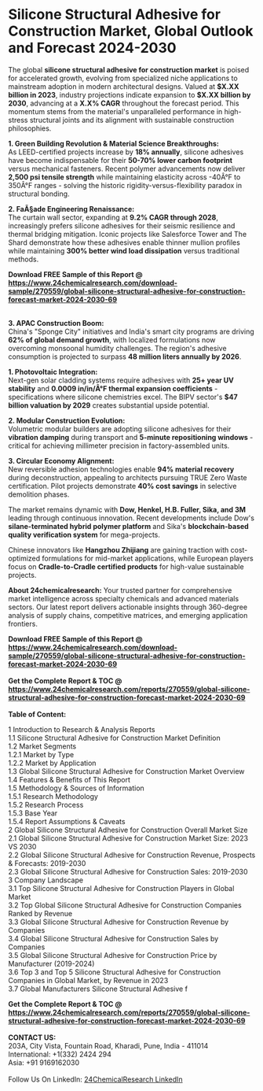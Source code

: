 <h1>Silicone Structural Adhesive for Construction Market, Global Outlook and Forecast 2024-2030</h1><p>The global <strong>silicone structural adhesive for construction market</strong> is poised for accelerated growth, evolving from specialized niche applications to mainstream adoption in modern architectural designs. Valued at <strong>$X.XX billion in 2023</strong>, industry projections indicate expansion to <strong>$X.XX billion by 2030</strong>, advancing at a <strong>X.X% CAGR</strong> throughout the forecast period. This momentum stems from the material's unparalleled performance in high-stress structural joints and its alignment with sustainable construction philosophies.</p><p><strong>1. Green Building Revolution &amp; Material Science Breakthroughs:</strong><br>
As LEED-certified projects increase by <strong>18% annually</strong>, silicone adhesives have become indispensable for their <strong>50-70% lower carbon footprint</strong> versus mechanical fasteners. Recent polymer advancements now deliver <strong>2,500 psi tensile strength</strong> while maintaining elasticity across -40Â°F to 350Â°F ranges - solving the historic rigidity-versus-flexibility paradox in structural bonding.</p><p><strong>2. FaÃ§ade Engineering Renaissance:</strong><br>
The curtain wall sector, expanding at <strong>9.2% CAGR through 2028</strong>, increasingly prefers silicone adhesives for their seismic resilience and thermal bridging mitigation. Iconic projects like Salesforce Tower and The Shard demonstrate how these adhesives enable thinner mullion profiles while maintaining <strong>300% better wind load dissipation</strong> versus traditional methods.</p><div><b>Download FREE Sample of this Report @ 
            <a href="https://www.24chemicalresearch.com/download-sample/270559/global-silicone-structural-adhesive-for-construction-forecast-market-2024-2030-69">
            https://www.24chemicalresearch.com/download-sample/270559/global-silicone-structural-adhesive-for-construction-forecast-market-2024-2030-69</a></b></div><br><p><strong>3. APAC Construction Boom:</strong><br>
China's "Sponge City" initiatives and India's smart city programs are driving <strong>62% of global demand growth</strong>, with localized formulations now overcoming monsoonal humidity challenges. The region's adhesive consumption is projected to surpass <strong>48 million liters annually by 2026</strong>.</p><p><strong>1. Photovoltaic Integration:</strong><br>
Next-gen solar cladding systems require adhesives with <strong>25+ year UV stability</strong> and <strong>0.0009 in/in/Â°F thermal expansion coefficients</strong> - specifications where silicone chemistries excel. The BIPV sector's <strong>$47 billion valuation by 2029</strong> creates substantial upside potential.</p><p><strong>2. Modular Construction Evolution:</strong><br>
Volumetric modular builders are adopting silicone adhesives for their <strong>vibration damping</strong> during transport and <strong>5-minute repositioning windows</strong> - critical for achieving millimeter precision in factory-assembled units.</p><p><strong>3. Circular Economy Alignment:</strong><br>
New reversible adhesion technologies enable <strong>94% material recovery</strong> during deconstruction, appealing to architects pursuing TRUE Zero Waste certification. Pilot projects demonstrate <strong>40% cost savings</strong> in selective demolition phases.</p><p>The market remains dynamic with <strong>Dow, Henkel, H.B. Fuller, Sika, and 3M</strong> leading through continuous innovation. Recent developments include Dow's <strong>silane-terminated hybrid polymer platform</strong> and Sika's <strong>blockchain-based quality verification system</strong> for mega-projects.</p><p>Chinese innovators like <strong>Hangzhou Zhijiang</strong> are gaining traction with cost-optimized formulations for mid-market applications, while European players focus on <strong>Cradle-to-Cradle certified products</strong> for high-value sustainable projects.</p><p><strong>About 24chemicalresearch:</strong> Your trusted partner for comprehensive market intelligence across specialty chemicals and advanced materials sectors. Our latest report delivers actionable insights through 360-degree analysis of supply chains, competitive matrices, and emerging application frontiers.</p><div><b>Download FREE Sample of this Report @ 
            <a href="https://www.24chemicalresearch.com/download-sample/270559/global-silicone-structural-adhesive-for-construction-forecast-market-2024-2030-69">
            https://www.24chemicalresearch.com/download-sample/270559/global-silicone-structural-adhesive-for-construction-forecast-market-2024-2030-69</a></b></div><br><div><b>Get the Complete Report & TOC @ 
            <a href="https://www.24chemicalresearch.com/reports/270559/global-silicone-structural-adhesive-for-construction-forecast-market-2024-2030-69">
            https://www.24chemicalresearch.com/reports/270559/global-silicone-structural-adhesive-for-construction-forecast-market-2024-2030-69</a></b></div><br>
            <b>Table of Content:</b><p>1 Introduction to Research & Analysis Reports<br />
    1.1 Silicone Structural Adhesive for Construction Market Definition<br />
    1.2 Market Segments<br />
        1.2.1 Market by Type<br />
        1.2.2 Market by Application<br />
    1.3 Global Silicone Structural Adhesive for Construction Market Overview<br />
    1.4 Features & Benefits of This Report<br />
    1.5 Methodology & Sources of Information<br />
        1.5.1 Research Methodology<br />
        1.5.2 Research Process<br />
        1.5.3 Base Year<br />
        1.5.4 Report Assumptions & Caveats<br />
2 Global Silicone Structural Adhesive for Construction Overall Market Size<br />
    2.1 Global Silicone Structural Adhesive for Construction Market Size: 2023 VS 2030<br />
    2.2 Global Silicone Structural Adhesive for Construction Revenue, Prospects & Forecasts: 2019-2030<br />
    2.3 Global Silicone Structural Adhesive for Construction Sales: 2019-2030<br />
3 Company Landscape<br />
    3.1 Top Silicone Structural Adhesive for Construction Players in Global Market<br />
    3.2 Top Global Silicone Structural Adhesive for Construction Companies Ranked by Revenue<br />
    3.3 Global Silicone Structural Adhesive for Construction Revenue by Companies<br />
    3.4 Global Silicone Structural Adhesive for Construction Sales by Companies<br />
    3.5 Global Silicone Structural Adhesive for Construction Price by Manufacturer (2019-2024)<br />
    3.6 Top 3 and Top 5 Silicone Structural Adhesive for Construction Companies in Global Market, by Revenue in 2023<br />
    3.7 Global Manufacturers Silicone Structural Adhesive f</p><div><b>Get the Complete Report & TOC @ 
            <a href="https://www.24chemicalresearch.com/reports/270559/global-silicone-structural-adhesive-for-construction-forecast-market-2024-2030-69">
            https://www.24chemicalresearch.com/reports/270559/global-silicone-structural-adhesive-for-construction-forecast-market-2024-2030-69</a></b></div><br><b>CONTACT US:</b><br>
            203A, City Vista, Fountain Road, Kharadi, Pune, India - 411014<br>
            International: +1(332) 2424 294<br>
            Asia: +91 9169162030 <br><br>
            Follow Us On LinkedIn: <a href="https://www.linkedin.com/company/24chemicalresearch/">24ChemicalResearch LinkedIn</a>